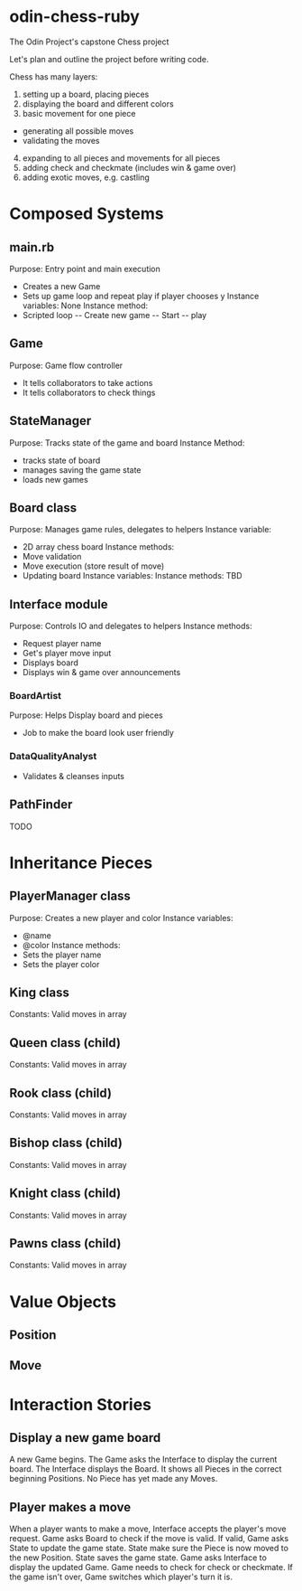 # odin-chess-ruby
The Odin Project's capstone Chess project

Let's plan and outline the project before writing code.

Chess has many layers: 
1. setting up a board, placing pieces
2. displaying the board and different colors
3. basic movement for one piece
- generating all possible moves
- validating the moves
4. expanding to all pieces and movements for all pieces
5. adding check and checkmate (includes win & game over)
6. adding exotic moves, e.g. castling

# Composed Systems 

## main.rb
Purpose: Entry point and main execution
- Creates a new Game
- Sets up game loop and repeat play if player chooses y
Instance variables: None
Instance method:
- Scripted loop
-- Create new game
-- Start
-- play

## Game
Purpose: Game flow controller
- It tells collaborators to take actions
- It tells collaborators to check things 

## StateManager
Purpose: Tracks state of the game and board 
Instance Method:
- tracks state of board
- manages saving the game state
- loads new games

## Board class
Purpose: Manages game rules, delegates to helpers
Instance variable:
- 2D array chess board
Instance methods:
- Move validation
- Move execution (store result of move)
- Updating board
Instance variables:
Instance methods:
TBD

## Interface module
Purpose: Controls IO and delegates to helpers
Instance methods:
- Request player name
- Get's player move input
- Displays board
- Displays win & game over announcements

### BoardArtist
Purpose: Helps Display board and pieces
- Job to make the board look user friendly

### DataQualityAnalyst
- Validates & cleanses inputs


## PathFinder
TODO

# Inheritance Pieces

## PlayerManager class
Purpose: Creates a new player and color
Instance variables:
- @name
- @color
Instance methods:
- Sets the player name
- Sets the player color

## King class
Constants: Valid moves in array


## Queen class (child)
Constants: Valid moves in array

## Rook class (child)
Constants: Valid moves in array

## Bishop class (child)
Constants: Valid moves in array

## Knight class (child)
Constants: Valid moves in array

## Pawns class (child)
Constants: Valid moves in array

# Value Objects

## Position 

## Move

# Interaction Stories

## Display a new game board
A new Game begins. The Game asks the Interface to 
display the current board. The Interface displays
the Board. It shows all Pieces in the correct 
beginning Positions. No Piece has yet made any Moves.

## Player makes a move
When a player wants to make a move, Interface
accepts the player's move request. Game asks 
Board to check if the move is valid. If valid,
Game asks State to update the game state.
State make sure the Piece is now moved to the
new Position. State saves the game state. Game 
asks Interface to display the updated Game.
Game needs to check for check or checkmate. If
the game isn't over, Game switches which 
player's turn it is. 
